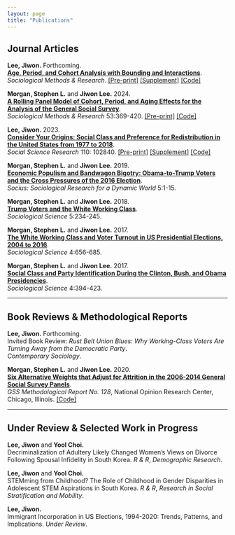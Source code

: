 ```yaml
---
layout: page
title: "Publications"
---
```


## Journal Articles

**Lee, Jiwon.** Forthcoming.  
[**Age, Period, and Cohort Analysis with Bounding and Interactions**](https://journals.sagepub.com/doi/10.1177/00491241241266279).  
*Sociological Methods & Research*. <span style="color: #FF8C00;">[[Pre-print]](assets/jl_smr_apc_pre_print.pdf) <span style="color: #FF8C00;">[[Supplement]](assets/jl_smr_apc_supplement.pdf) <span style="color: #FF8C00;">[[Code]](https://github.com/lee-jiwon/apc-turnout-smr) 


**Morgan, Stephen L.** and **Jiwon Lee.** 2024.  
[**A Rolling Panel Model of Cohort, Period, and Aging Effects for the Analysis of the General Social Survey**](https://journals.sagepub.com/doi/abs/10.1177/00491241211043135).  
*Sociological Methods & Research* 53:369-420. <span style="color: #FF8C00;">[[Pre-print]](https://osf.io/preprints/socarxiv/m582q) <span style="color: #FF8C00;"> <span style="color: #FF8C00;">[[Code]](https://osf.io/jzkxm/)

**Lee, Jiwon.** 2023.  
[**Consider Your Origins: Social Class and Preference for Redistribution in the United States from 1977 to 2018**](https://www.sciencedirect.com/science/article/pii/S0049089X22001557).  
*Social Science Research* 110: 102840. <span style="color: #FF8C00;">[[Pre-print]](assets/jl_ssr_2023_pre_print.pdf) <span style="color: #FF8C00;">[[Supplement]](assets/jl_ssr_2024_supplement.pdf) <span style="color: #FF8C00;">[[Code]](https://github.com/lee-jiwon/gss-origin-redistribution-ssr)

**Morgan, Stephen L.** and **Jiwon Lee.** 2019.  
[**Economic Populism and Bandwagon Bigotry: Obama-to-Trump Voters and the Cross Pressures of the 2016 Election**](https://journals.sagepub.com/doi/full/10.1177/2378023119871119).  
*Socius: Sociological Research for a Dynamic World* 5:1-15.

**Morgan, Stephen L.** and **Jiwon Lee.** 2018.  
[**Trump Voters and the White Working Class**](https://sociologicalscience.com/articles-v5-10-234/).  
*Sociological Science* 5:234-245.

**Morgan, Stephen L.** and **Jiwon Lee.** 2017.  
[**The White Working Class and Voter Turnout in US Presidential Elections, 2004 to 2016**](https://sociologicalscience.com/articles-v4-27-656/).  
*Sociological Science* 4:656-685.

**Morgan, Stephen L.** and **Jiwon Lee.** 2017.  
[**Social Class and Party Identification During the Clinton, Bush, and Obama Presidencies**](https://sociologicalscience.com/articles-v4-16-394/).  
*Sociological Science* 4:394-423.

---

## Book Reviews & Methodological Reports

**Lee, Jiwon.** Forthcoming.  
Invited Book Review: *Rust Belt Union Blues: Why Working-Class Voters Are Turning Away from the Democratic Party*.  
*Contemporary Sociology*.

**Morgan, Stephen L.** and **Jiwon Lee.** 2020.  
[**Six Alternative Weights that Adjust for Attrition in the 2006-2014 General Social Survey Panels**](https://gss.norc.org/Documents/reports/methodological-reports/MR132%20Panel-Weights.pdf).  
*GSS Methodological Report No. 128*, National Opinion Research Center, Chicago, Illinois. <span style="color: #FF8C00;">[[Code]](https://github.com/stephen-l-morgan/gss-treble-panel-weights)

---

## Under Review & Selected Work in Progress

**Lee, Jiwon** and **Yool Choi.**  
Decriminalization of Adultery Likely Changed Women’s Views on Divorce Following Spousal Infidelity in South Korea. *R & R*, *Demographic Research*.

**Lee, Jiwon** and **Yool Choi.**  
STEMming from Childhood? The Role of Childhood in Gender Disparities in Adolescent STEM Aspirations in South Korea. *R & R*, *Research in Social Stratification and Mobility*.

**Lee, Jiwon.**  
Immigrant Incorporation in US Elections, 1994-2020: Trends, Patterns, and Implications. *Under Review*.
